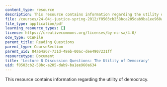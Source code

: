 ```yaml
---
content_type: resource
description: This resource contains information regarding the utility of democracy.
file: /courses/24-04j-justice-spring-2012/f0503cb258bca205dab9ba1ee960a634_MIT24_04JS12_disc08.pdf
file_type: application/pdf
learning_resource_types: []
license: https://creativecommons.org/licenses/by-nc-sa/4.0/
ocw_type: OCWFile
parent_title: Reading Questions
parent_type: CourseSection
parent_uid: 84a64a67-731d-48eb-00ac-dee4907231ff
resourcetype: Document
title: 'Lecture 8 Discussion Questions: The Utility of Democracy'
uid: f0503cb2-58bc-a205-dab9-ba1ee960a634
---
```

This resource contains information regarding the utility of democracy.